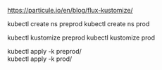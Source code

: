 https://particule.io/en/blog/flux-kustomize/


kubectl create ns preprod
kubectl create ns prod

kubectl kustomize preprod
kubectl kustomize prod

kubectl apply -k preprod/  
kubectl apply -k prod/  